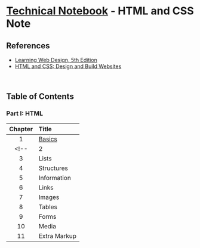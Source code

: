 # [Technical Notebook](../README.md) - HTML and CSS Note
## References
- [Learning Web Design, 5th Edition](https://learning.oreilly.com/library/view/learning-web-design/9781491960196/)
- [HTML and CSS: Design and Build Websites](https://www.wiley.com/en-gb/HTML+and+CSS%3A+Design+and+Build+Websites-p-9781118008188)

<br>

## Table of Contents
### Part I: HTML
| Chapter | Title |
| :-: | :- |
| 1 | [Basics](notes/Part-I/Chapter-1.md)
<!-- | 2 | Text |
| 3 | Lists |
| 4 | Structures |
| 5 | Information |
| 6 | Links |
| 7 | Images |
| 8 | Tables |
| 9 | Forms |
| 10 | Media |
| 11 | Extra Markup | -->

<!-- ### Part II: CSS
| Chapter | Title |
| :-: | :- |
| 1 | Basics |
| 2 | Text |
| 3 | Colors |
| 4 | Box |
| 5 | Layout |
| 6 | Flexbox and Grid |
| 7 | Responsive Web Design |
| 8 | Animation | -->

<br>
